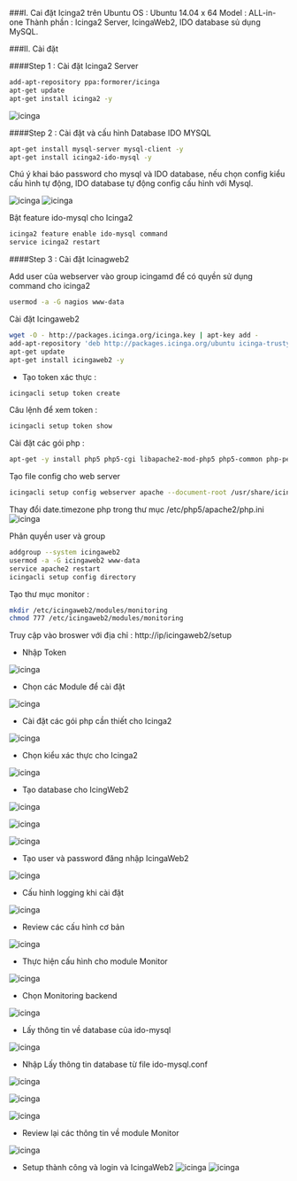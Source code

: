 ###I. Cai đặt Icinga2 trên Ubuntu
OS : Ubuntu 14.04 x 64
Model : ALL-in-one
Thành phần : Icinga2 Server, IcingaWeb2, IDO database sủ dụng MySQL.

###II. Cài đặt

####Step 1 : Cài đặt Icinga2 Server

```sh
add-apt-repository ppa:formorer/icinga
apt-get update
apt-get install icinga2 -y
```
![icinga](/images/i11.png)

####Step 2 : Cài đặt và cấu hình Database IDO MYSQL

```sh
apt-get install mysql-server mysql-client -y
apt-get install icinga2-ido-mysql -y
```
Chú ý khai báo password cho mysql và IDO database, nếu chọn config kiểu cấu hình tự động, IDO database tự động config cấu hình với Mysql.

![icinga](/images/i30.png)
![icinga](/images/i31.png)

Bật feature ido-mysql cho Icinga2

```sh
icinga2 feature enable ido-mysql command 
service icinga2 restart
```

####Step 3 : Cài đặt Icinagweb2

Add user của webserver vào group icingamd để có quyền sử dụng command cho icinga2

```sh
usermod -a -G nagios www-data
```

Cài đặt Icingaweb2

```sh
wget -O - http://packages.icinga.org/icinga.key | apt-key add -
add-apt-repository 'deb http://packages.icinga.org/ubuntu icinga-trusty main'
apt-get update
apt-get install icingaweb2 -y
```
- Tạo token xác thực : 
```sh
icingacli setup token create
```

Câu lệnh để xem token :

```sh
icingacli setup token show
```

Cài đặt các gói php :

```sh
apt-get -y install php5 php5-cgi libapache2-mod-php5 php5-common php-pear php5-json php5-gd php5-imagick php5-pgsql php5-intl php5-ldap php5-mysql 
```

Tạo file config cho web server

```sh
icingacli setup config webserver apache --document-root /usr/share/icingaweb2/public
```

Thay đổi date.timezone php trong thư mục /etc/php5/apache2/php.ini 
![icinga](/images/i29.png)

Phân quyền user và group
```sh
addgroup --system icingaweb2
usermod -a -G icingaweb2 www-data
service apache2 restart
icingacli setup config directory
```

Tạo thư mục monitor :

```sh
mkdir /etc/icingaweb2/modules/monitoring
chmod 777 /etc/icingaweb2/modules/monitoring
```

Truy cập vào broswer với địa chỉ : http://ip/icingaweb2/setup

 - Nhập Token
 
![icinga](/images/i12.png)

 - Chọn các Module để cài đặt
 
![icinga](/images/i13.png)

 - Cài đặt các gói php cần thiết cho Icinga2

![icinga](/images/i14.png)

 - Chọn kiểu xác thực cho Icinga2

![icinga](/images/i15.png)

 - Tạo database cho IcingWeb2

![icinga](/images/i16.png)

![icinga](/images/i17.png)

![icinga](/images/i18.png)

 - Tạo user và password đăng nhập IcingaWeb2

![icinga](/images/i19.png)

 - Cấu hình logging khi cài đặt

![icinga](/images/i20.png)

 - Review các cấu hình cơ bản

![icinga](/images/i21.png)

 - Thực hiện cấu hình cho module Monitor

![icinga](/images/i22.png)

 - Chọn Monitoring backend 

![icinga](/images/i23.png)

 - Lấy thông tin về database của ido-mysql

![icinga](/images/i24.png)

 - Nhập Lấy thông tin database từ file ido-mysql.conf

![icinga](/images/i25.png)

![icinga](/images/i26.png)

![icinga](/images/i27.png)

 - Review lại các thông tin về module Monitor

![icinga](/images/i28.png)

 - Setup thành công và login và IcingaWeb2
![icinga](/images/i32.png)
![icinga](/images/i33.png)
 